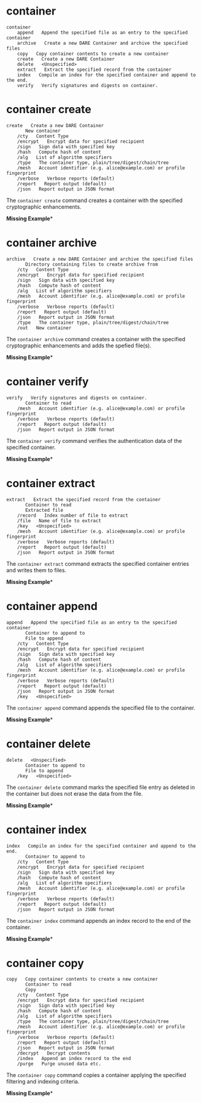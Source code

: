 

# container

````
container    
    append   Append the specified file as an entry to the specified container
    archive   Create a new DARE Container and archive the specified files
    copy   Copy container contents to create a new container
    create   Create a new DARE Container
    delete   <Unspecified>
    extract   Extract the specified record from the container
    index   Compile an index for the specified container and append to the end.
    verify   Verify signatures and digests on container.
````


# container create

````
create   Create a new DARE Container
       New container
    /cty   Content Type
    /encrypt   Encrypt data for specified recipient
    /sign   Sign data with specified key
    /hash   Compute hash of content
    /alg   List of algorithm specifiers
    /type   The container type, plain/tree/digest/chain/tree
    /mesh   Account identifier (e.g. alice@example.com) or profile fingerprint
    /verbose   Verbose reports (default)
    /report   Report output (default)
    /json   Report output in JSON format
````

The `container create` command creates a container with the specified cryptographic
enhancements.

**Missing Example***

# container archive

````
archive   Create a new DARE Container and archive the specified files
       Directory containing files to create archive from
    /cty   Content Type
    /encrypt   Encrypt data for specified recipient
    /sign   Sign data with specified key
    /hash   Compute hash of content
    /alg   List of algorithm specifiers
    /mesh   Account identifier (e.g. alice@example.com) or profile fingerprint
    /verbose   Verbose reports (default)
    /report   Report output (default)
    /json   Report output in JSON format
    /type   The container type, plain/tree/digest/chain/tree
    /out   New container
````

The `container archive` command creates a container with the specified cryptographic
enhancements and adds the spefied file(s).

**Missing Example***

# container verify

````
verify   Verify signatures and digests on container.
       Container to read
    /mesh   Account identifier (e.g. alice@example.com) or profile fingerprint
    /verbose   Verbose reports (default)
    /report   Report output (default)
    /json   Report output in JSON format
````

The `container verify` command verifies the authentication data of the specified 
container.

**Missing Example***


# container extract

````
extract   Extract the specified record from the container
       Container to read
       Extracted file
    /record   Index number of file to extract
    /file   Name of file to extract
    /key   <Unspecified>
    /mesh   Account identifier (e.g. alice@example.com) or profile fingerprint
    /verbose   Verbose reports (default)
    /report   Report output (default)
    /json   Report output in JSON format
````

The `container extract` command extracts the specified container entries and writes them
to files.

**Missing Example***

# container append

````
append   Append the specified file as an entry to the specified container
       Container to append to
       File to append
    /cty   Content Type
    /encrypt   Encrypt data for specified recipient
    /sign   Sign data with specified key
    /hash   Compute hash of content
    /alg   List of algorithm specifiers
    /mesh   Account identifier (e.g. alice@example.com) or profile fingerprint
    /verbose   Verbose reports (default)
    /report   Report output (default)
    /json   Report output in JSON format
    /key   <Unspecified>
````

The `container append` command appends the specified file to the container.

**Missing Example***


# container delete

````
delete   <Unspecified>
       Container to append to
       File to append
    /key   <Unspecified>
````

The `container delete` command marks the specified file entry as deleted in the
container but does not erase the data from the file.

**Missing Example***

# container index

````
index   Compile an index for the specified container and append to the end.
       Container to append to
    /cty   Content Type
    /encrypt   Encrypt data for specified recipient
    /sign   Sign data with specified key
    /hash   Compute hash of content
    /alg   List of algorithm specifiers
    /mesh   Account identifier (e.g. alice@example.com) or profile fingerprint
    /verbose   Verbose reports (default)
    /report   Report output (default)
    /json   Report output in JSON format
````

The `container index` command appends an index record to the end of the container.

**Missing Example***

# container copy

````
copy   Copy container contents to create a new container
       Container to read
       Copy
    /cty   Content Type
    /encrypt   Encrypt data for specified recipient
    /sign   Sign data with specified key
    /hash   Compute hash of content
    /alg   List of algorithm specifiers
    /type   The container type, plain/tree/digest/chain/tree
    /mesh   Account identifier (e.g. alice@example.com) or profile fingerprint
    /verbose   Verbose reports (default)
    /report   Report output (default)
    /json   Report output in JSON format
    /decrypt   Decrypt contents
    /index   Append an index record to the end
    /purge   Purge unused data etc.
````

The `container copy` command copies a container applying the specified filtering 
and indexing criteria.

**Missing Example***

